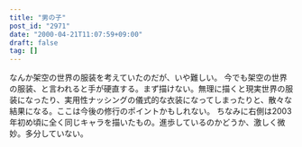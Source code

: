 ```yaml
---
title: "男の子"
post_id: "2971"
date: "2000-04-21T11:07:59+09:00"
draft: false
tag: []
---
```



なんか架空の世界の服装を考えていたのだが、いや難しい。 今でも架空の世界の服装、と言われると手が硬直する。まず描けない。無理に描くと現実世界の服装になったり、実用性ナッシングの儀式的な衣装になってしまったりと、散々な結果になる。ここは今後の修行のポイントかもしれない。  ちなみに右側は2003年初め頃に全く同じキャラを描いたもの。進歩しているのかどうか、激しく微妙。多分していない。
